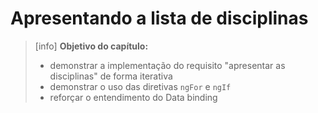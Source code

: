 # Apresentando a lista de disciplinas

> \[info\] **Objetivo do capítulo:**
>
> * demonstrar a implementação do requisito "apresentar as disciplinas" de forma iterativa
> * demonstrar o uso das diretivas `ngFor` e `ngIf`
> * reforçar o entendimento do Data binding







